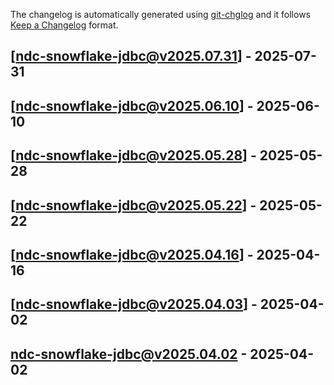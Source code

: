 The changelog is automatically generated using [git-chglog](https://github.com/git-chglog/git-chglog) and it follows [Keep a Changelog](https://keepachangelog.com) format.


<a name="ndc-snowflake-jdbc@v2025.07.31"></a>
## [ndc-snowflake-jdbc@v2025.07.31] - 2025-07-31

<a name="ndc-snowflake-jdbc@v2025.06.10"></a>
## [ndc-snowflake-jdbc@v2025.06.10] - 2025-06-10

<a name="ndc-snowflake-jdbc@v2025.05.28"></a>
## [ndc-snowflake-jdbc@v2025.05.28] - 2025-05-28

<a name="ndc-snowflake-jdbc@v2025.05.22"></a>
## [ndc-snowflake-jdbc@v2025.05.22] - 2025-05-22

<a name="ndc-snowflake-jdbc@v2025.04.16"></a>
## [ndc-snowflake-jdbc@v2025.04.16] - 2025-04-16

<a name="ndc-snowflake-jdbc@v2025.04.03"></a>
## [ndc-snowflake-jdbc@v2025.04.03] - 2025-04-02

<a name="ndc-snowflake-jdbc@v2025.04.02"></a>
## ndc-snowflake-jdbc@v2025.04.02 - 2025-04-02
